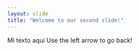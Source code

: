 ```yaml
---
layout: slide
title: "Welcome to our second slide!"
---
```

Mi texto aqui
Use the left arrow to go back!
